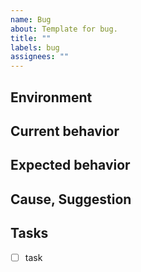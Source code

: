```yaml
---
name: Bug
about: Template for bug.
title: ""
labels: bug
assignees: ""
---
```


## Environment

## Current behavior

## Expected behavior

## Cause, Suggestion

## Tasks

- [ ] task
